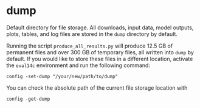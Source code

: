 # dump

Default directory for file storage.
All downloads, input data, model outputs, plots, tables,
and log files are stored in the `dump` directory by default.

Running the script `produce_all_results.py` will produce
12.5 GB of permanent files and over 300 GB of temporary files,
all written into `dump` by default.
If you would like to store these files in a different location,
activate the `eval14c` environment and run the following command:

```
config -set-dump "/your/new/path/to/dump"
```

You can check the absolute path of the current file storage location with

```
config -get-dump
```
